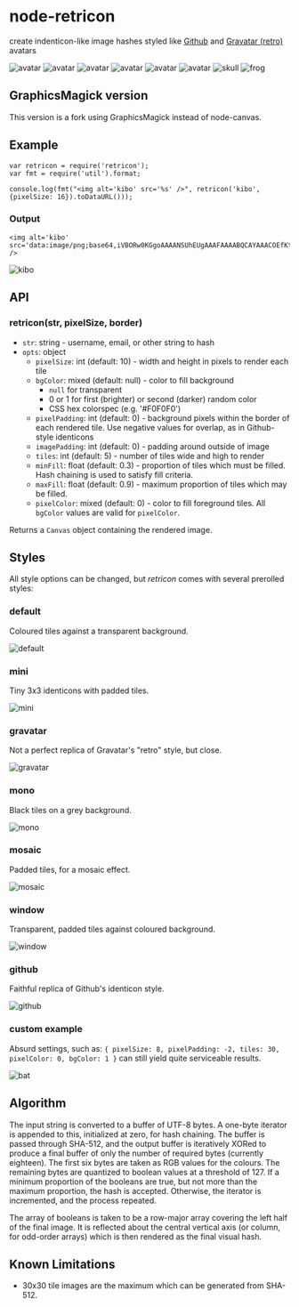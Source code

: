 node-retricon
=============

create indenticon-like image hashes styled like [Github][ghid] and
[Gravatar (retro)][gravatar] avatars

![avatar](https://raw.github.com/sehrgut/node-retricon/master/examples/images/01.png)
![avatar](https://raw.github.com/sehrgut/node-retricon/master/examples/images/02.png)
![avatar](https://raw.github.com/sehrgut/node-retricon/master/examples/images/03.png)
![avatar](https://raw.github.com/sehrgut/node-retricon/master/examples/images/04.png)
![avatar](https://raw.github.com/sehrgut/node-retricon/master/examples/images/05.png)
![avatar](https://raw.github.com/sehrgut/node-retricon/master/examples/images/06.png)
![skull](https://raw.github.com/sehrgut/node-retricon/master/examples/images/07.png)
![frog](https://raw.github.com/sehrgut/node-retricon/master/examples/images/08.png)

## GraphicsMagick version

This version is a fork using GraphicsMagick instead of node-canvas.

## Example

	var retricon = require('retricon');
	var fmt = require('util').format;

	console.log(fmt("<img alt='kibo' src='%s' />", retricon('kibo', {pixelSize: 16}).toDataURL()));

### Output
	<img alt='kibo' src='data:image/png;base64,iVBORw0KGgoAAAANSUhEUgAAAFAAAABQCAYAAACOEfKtAAAABmJLR0QA/wD/AP+gvaeTAAAA7UlEQVR4nO3asQ3CQBAAwX9kiVqogP5DV0AtRFDEBCfDTm6/vbrodfv5un/WoPPx3vL89PffJg//BQVEBUQFRAVEBUQFRAVEBUQFRAVEBUQFRAVEBUR7+j7t6ppAVEBUQFRAVEBUQFRAVEBUQFRAVEBUQFRAVEBUQES7eWv5ft70fqCe3wSiAqICogKiAqICogKiAqICogKiAqICogKiAqICouPf9wP1/5tAVEBUQFRAVEBUQFRAVEBUQFRAVEBUQFRAVEBUQHToC66+39d94LACogKiAqICogKiAqICogKiAqICogKiAqICogKiL2SGHPJ+jTmVAAAAAElFTkSuQmCC' />
![kibo](https://raw.github.com/sehrgut/node-retricon/master/examples/images/kibo.png)

## API

### retricon(str, pixelSize, border)

* `str`: string - username, email, or other string to hash
* `opts`: object
	* `pixelSize`: int (default: 10) - width and height in pixels to render
	  each tile
	* `bgColor`: mixed (default: null) - color to fill background
	  * `null` for transparent
	  * 0 or 1 for first (brighter) or second (darker) random color
	  * CSS hex colorspec (e.g. '#F0F0F0')
	* `pixelPadding`: int (default: 0) - background pixels within the border of
	  each rendered tile. Use negative values for overlap, as in Github-
	  style identicons
	* `imagePadding`: int (default: 0) - padding around outside of image
	* `tiles`: int (default: 5) - number of tiles wide and high to render
	* `minFill`: float (default: 0.3) - proportion of tiles which must be
	  filled. Hash chaining is used to satisfy fill criteria.
	* `maxFill`: float (default: 0.9) - maximum proportion of tiles which may
	  be filled.
	* `pixelColor`: mixed (default: 0) - color to fill foreground tiles. All
	  `bgColor` values are valid for `pixelColor`.

Returns a `Canvas` object containing the rendered image.

## Styles

All style options can be changed, but _retricon_ comes with several prerolled
styles:

### default
Coloured tiles against a transparent background.

![default](https://raw.github.com/sehrgut/node-retricon/master/examples/images/default.png)

### mini
Tiny 3x3 identicons with padded tiles.

![mini](https://raw.github.com/sehrgut/node-retricon/master/examples/images/mini.png)

### gravatar
Not a perfect replica of Gravatar's "retro" style, but close.

![gravatar](https://raw.github.com/sehrgut/node-retricon/master/examples/images/gravatar.png)

### mono
Black tiles on a grey background.

![mono](https://raw.github.com/sehrgut/node-retricon/master/examples/images/mono.png)

### mosaic
Padded tiles, for a mosaic effect.

![mosaic](https://raw.github.com/sehrgut/node-retricon/master/examples/images/mosaic.png)

### window
Transparent, padded tiles against coloured background.

![window](https://raw.github.com/sehrgut/node-retricon/master/examples/images/window.png)

### github
Faithful replica of Github's identicon style.

![github](https://raw.github.com/sehrgut/node-retricon/master/examples/images/github.png)

### custom example
Absurd settings, such as:
`{ pixelSize: 8, pixelPadding: -2, tiles: 30, pixelColor: 0, bgColor: 1 }`
can still yield quite serviceable results.

![bat](https://raw.github.com/sehrgut/node-retricon/master/examples/images/bat.png)


## Algorithm

The input string is converted to a buffer of UTF-8 bytes. A one-byte iterator
is appended to this, initialized at zero, for hash chaining. The buffer is
passed through SHA-512, and the output buffer is iteratively XORed to produce a
final buffer of only the number of required bytes (currently eighteen). The
first six bytes are taken as RGB values for the colours. The remaining bytes
are quantized to boolean values at a threshold of 127. If a minimum proportion
of the booleans are true, but not more than the maximum proportion, the hash is
accepted. Otherwise, the iterator is incremented, and the process repeated.

The array of booleans is taken to be a row-major array covering the left half
of the final image. It is reflected about the central vertical axis (or column,
for odd-order arrays) which is then rendered as the final visual hash.

## Known Limitations
* 30x30 tile images are the maximum which can be generated from SHA-512.

[ghid]: https://github.com/blog/1586-identicons
[gravatar]: https://en.gravatar.com/site/implement/images/
